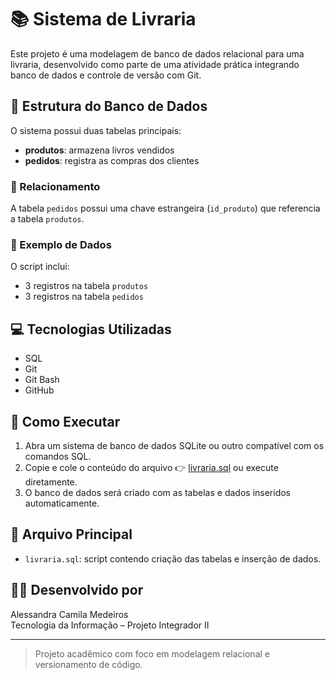 # 📚 Sistema de Livraria

Este projeto é uma modelagem de banco de dados relacional para uma livraria, desenvolvido como parte de uma atividade prática integrando banco de dados e controle de versão com Git.

## 🧱 Estrutura do Banco de Dados

O sistema possui duas tabelas principais:

- **produtos**: armazena livros vendidos
- **pedidos**: registra as compras dos clientes

### 🔗 Relacionamento
A tabela `pedidos` possui uma chave estrangeira (`id_produto`) que referencia a tabela `produtos`.

### 📄 Exemplo de Dados
O script inclui:
- 3 registros na tabela `produtos`
- 3 registros na tabela `pedidos`

## 💻 Tecnologias Utilizadas

- SQL
- Git
- Git Bash
- GitHub

## 🚀 Como Executar

1. Abra um sistema de banco de dados SQLite ou outro compatível com os comandos SQL.
2. Copie e cole o conteúdo do arquivo 👉 [livraria.sql](sistema-livraria/livraria.sql) ou execute diretamente.
3. O banco de dados será criado com as tabelas e dados inseridos automaticamente.

## 📂 Arquivo Principal

- `livraria.sql`: script contendo criação das tabelas e inserção de dados.

## 👩‍💻 Desenvolvido por

Alessandra Camila Medeiros  
Tecnologia da Informação – Projeto Integrador II

---

> Projeto acadêmico com foco em modelagem relacional e versionamento de código.
